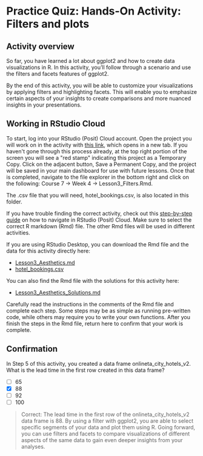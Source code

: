# Practice Quiz: Hands-On Activity: Filters and plots

## Activity overview

So far, you have learned a lot about ggplot2 and how to create data visualizations in R. In this activity, you’ll follow through a scenario and use the filters and facets features of ggplot2.

By the end of this activity, you will be able to customize your visualizations by applying filters and highlighting facets. This will enable you to emphasize certain aspects of your insights to create comparisons and more nuanced insights in your presentations.

## Working in RStudio Cloud

To start, log into your RStudio (Posit) Cloud account. Open the project you will work on in the activity with [this link](https://posit.cloud/content/6208304), which opens in a new tab. If you haven't gone through this process already, at the top right portion of the screen you will see a "red stamp" indicating this project as a Temporary Copy. Click on the adjacent button, Save a Permanent Copy, and the project will be saved in your main dashboard for use with future lessons. Once that is completed, navigate to the file explorer in the bottom right and click on the following: Course 7 -> Week 4 -> Lesson3_Filters.Rmd.

The .csv file that you will need, hotel_bookings.csv, is also located in this folder.

If you have trouble finding the correct activity, check out this [step-by-step guide](https://scribehow.com/shared/Access_and_Install_Course_Material_for_Lesson_3__JGhlL8PLSxuqtK2KRWZkJw) on how to navigate in RStudio (Posit) Cloud. Make sure to select the correct R markdown (Rmd) file. The other Rmd files will be used in different activities.

If you are using RStudio Desktop, you can download the Rmd file and the data for this activity directly here:

- [Lesson3_Aesthetics.md](./resources/Lesson3_Filters.md)
- [hotel_bookings.csv](../../module-3_working-with-data-in-R/p1_explore-data-and-R/resources/hotel_bookings.csv)

You can also find the Rmd file with the solutions for this activity here:

- [Lesson3_Aesthetics_Solutions.md](./resources/Lesson3_Filters_Solutions.md)

Carefully read the instructions in the comments of the Rmd file and complete each step. Some steps may be as simple as running pre-written code, while others may require you to write your own functions. After you finish the steps in the Rmd file, return here to confirm that your work is complete.

## Confirmation

In Step 5 of this activity, you created a data frame onlineta_city_hotels_v2. What is the lead time in the first row created in this data frame?

- [ ] 65
- [x] 88
- [ ] 92
- [ ] 100

> Correct: The lead time in the first row of the onlineta_city_hotels_v2 data frame is 88. By using a filter with ggplot2, you are able to select specific segments of your data and plot them using R. Going forward, you can use filters and facets to compare visualizations of different aspects of the same data to gain even deeper insights from your analyses.
